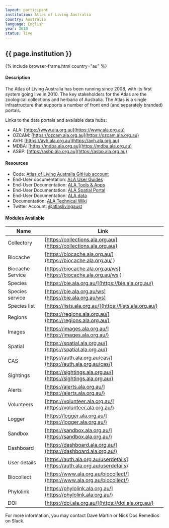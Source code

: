 ```yaml
---
layout: participant
institution: Atlas of Living Australia
country: Australia
language: English
year: 2010
status: live
---
```


## {{ page.institution }}

{% include browser-frame.html country="au" %}

#### Description 
The Atlas of Living Australia has been running since 2008, with its first system going live in 2010. The key stakeholders for the Atlas are the zoological collections and herbaria of Australia. The Atlas is a single infrastructure that supports a number of front end (and separately branded) portals.


Links to the data portals and available data hubs:
- ALA: [https://www.ala.org.au](https://www.ala.org.au)
- OZCAM: [https://ozcam.ala.org.au](https://ozcam.ala.org.au)
- AVH: [https://avh.ala.org.au](https://avh.ala.org.au)
- MDBA: [https://mdba.ala.org.au](https://mdba.ala.org.au)
- ASBP: [https://asbp.ala.org.au](https://asbp.ala.org.au)

#### Resources

- Code: [Atlas of Living Australia GitHub account](https://github.com/AtlasOfLivingAustralia)
- End-User documentation: [ALA User Guides](https://support.ala.org.au/support/solutions/folders/6000234344)
- End-User Documentation: [ALA Tools & Apps](https://support.ala.org.au/support/solutions/6000138053)
- End-User Documentation: [ALA Spatial Portal](https://support.ala.org.au/support/solutions/6000138349)
- End-User Documentation: [ALA data](https://support.ala.org.au/support/solutions/6000137994)
- Documentation: [ALA Technical Wiki](https://github.com/AtlasOfLivingAustralia/documentation)
- Twitter Account: [@atlaslivingaust](https://twitter.com/atlaslivingaust)

#### Modules Available 

| Name             | Link                                                                       |
|------------------|----------------------------------------------------------------------------|
| Collectory       | [https://collections.ala.org.au/](https://collections.ala.org.au/)         |
| Biocache         | [https://biocache.ala.org.au/](https://biocache.ala.org.au/ )              |
| Biocache Service | [https://biocache.ala.org.au/ws](https://biocache.ala.org.au/ws )          |
| Species          | [https://bie.ala.org.au/](https://bie.ala.org.au/)                         |
| Species service  | [https://bie.ala.org.au/ws](https://bie.ala.org.au/ws)                     |
| Species list     | [https://lists.ala.org.au/](https://lists.ala.org.au/)                     |
| Regions          | [https://regions.ala.org.au/](https://regions.ala.org.au/)                 |
| Images           | [https://images.ala.org.au/](https://images.ala.org.au/)                   |
| Spatial          | [https://spatial.ala.org.au/](https://spatial.ala.org.au/)                 |
| CAS              | [https://auth.ala.org.au/cas/](https://auth.ala.org.au/cas/)               |
| Sightings        | [https://sightings.ala.org.au/](https://sightings.ala.org.au/)             |
| Alerts           | [https://alerts.ala.org.au/](https://alerts.ala.org.au/)                   |
| Volunteers       | [https://volunteer.ala.org.au/](https://volunteer.ala.org.au/)             |
| Logger           | [https://logger.ala.org.au/](https://logger.ala.org.au/)                   |
| Sandbox          | [https://sandbox.ala.org.au/](https://sandbox.ala.org.au/)                 |
| Dashboard        | [https://dashboard.ala.org.au/](https://dashboard.ala.org.au/)             |
| User details     | [https://auth.ala.org.au/userdetails](https://auth.ala.org.au/userdetails) |
| Biocollect       | [https://www.ala.org.au/biocollect/](https://www.ala.org.au/biocollect/)   |
| Phylolink        | [https://phylolink.ala.org.au/](https://phylolink.ala.org.au/)             |
| DOI              | [https://doi.ala.org.au/](https://doi.ala.org.au/)                         |


For more information, you may contact Dave Martin or Nick Dos Remedios on Slack.
